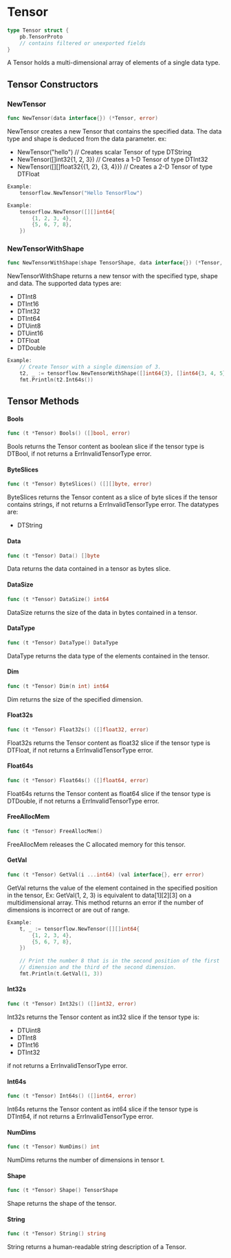 # Tensor

```Go
type Tensor struct {
    pb.TensorProto
    // contains filtered or unexported fields
}
```

A Tensor holds a multi-dimensional array of elements of a single data type.

## Tensor Constructors

### NewTensor

```go
func NewTensor(data interface{}) (*Tensor, error)
```

NewTensor creates a new Tensor that contains the specified data. The data type
and shape is deduced from the data parameter. ex:

- NewTensor("hello") // Creates scalar Tensor of type DTString
- NewTensor([]int32{1, 2, 3}) // Creates a 1-D Tensor of type DTInt32
- NewTensor([][]float32{{1, 2}, {3, 4}}) // Creates a 2-D Tensor of type DTFloat

```Go
Example:
	tensorflow.NewTensor("Hello TensorFlow")

Example:
	tensorflow.NewTensor([][]int64{
	    {1, 2, 3, 4},
	    {5, 6, 7, 8},
	})

```

### NewTensorWithShape

```go
func NewTensorWithShape(shape TensorShape, data interface{}) (*Tensor, error)
```

NewTensorWithShape returns a new tensor with the specified type, shape and data.
The supported data types are:

- DTInt8
- DTInt16
- DTInt32
- DTInt64
- DTUint8
- DTUint16
- DTFloat
- DTDouble

```Go
Example:
	// Create Tensor with a single dimension of 3.
	t2, _ := tensorflow.NewTensorWithShape([]int64{3}, []int64{3, 4, 5})
	fmt.Println(t2.Int64s())

```

## Tensor Methods

#### Bools

```go
func (t *Tensor) Bools() ([]bool, error)
```

Bools returns the Tensor content as boolean slice if the tensor type is DTBool,
if not returns a ErrInvalidTensorType error.

#### ByteSlices

```go
func (t *Tensor) ByteSlices() ([][]byte, error)
```

ByteSlices returns the Tensor content as a slice of byte slices if the tensor
contains strings, if not returns a ErrInvalidTensorType error. The datatypes
are:

  - DTString

#### Data

```go
func (t *Tensor) Data() []byte
```

Data returns the data contained in a tensor as bytes slice.

#### DataSize

```go
func (t *Tensor) DataSize() int64
```

DataSize returns the size of the data in bytes contained in a tensor.

#### DataType

```go
func (t *Tensor) DataType() DataType
```

DataType returns the data type of the elements contained in the tensor.

#### Dim

```go
func (t *Tensor) Dim(n int) int64
```

Dim returns the size of the specified dimension.

#### Float32s

```go
func (t *Tensor) Float32s() ([]float32, error)
```

Float32s returns the Tensor content as float32 slice if the tensor type is
DTFloat, if not returns a ErrInvalidTensorType error.

#### Float64s

```go
func (t *Tensor) Float64s() ([]float64, error)
```

Float64s returns the Tensor content as float64 slice if the tensor type is
DTDouble, if not returns a ErrInvalidTensorType error.

#### FreeAllocMem

```go
func (t *Tensor) FreeAllocMem()
```

FreeAllocMem releases the C allocated memory for this tensor.

#### GetVal

```go
func (t *Tensor) GetVal(i ...int64) (val interface{}, err error)
```

GetVal returns the value of the element contained in the specified position in
the tensor, Ex: GetVal(1, 2, 3) is equivalent to data[1][2][3] on a
multidimensional array. This method returns an error if the number of dimensions
is incorrect or are out of range.

```Go
Example:
	t, _ := tensorflow.NewTensor([][]int64{
	    {1, 2, 3, 4},
	    {5, 6, 7, 8},
	})
	
	// Print the number 8 that is in the second position of the first
	// dimension and the third of the second dimension.
	fmt.Println(t.GetVal(1, 3))

```

#### Int32s

```go
func (t *Tensor) Int32s() ([]int32, error)
```

Int32s returns the Tensor content as int32 slice if the tensor type is:

  - DTUint8
  - DTInt8
  - DTInt16
  - DTInt32

if not returns a ErrInvalidTensorType error.

#### Int64s

```go
func (t *Tensor) Int64s() ([]int64, error)
```

Int64s returns the Tensor content as int64 slice if the tensor type is DTInt64,
if not returns a ErrInvalidTensorType error.

#### NumDims

```go
func (t *Tensor) NumDims() int
```

NumDims returns the number of dimensions in tensor t.

#### Shape

```go
func (t *Tensor) Shape() TensorShape
```

Shape returns the shape of the tensor.

#### String

```go
func (t *Tensor) String() string
```

String returns a human-readable string description of a Tensor.

